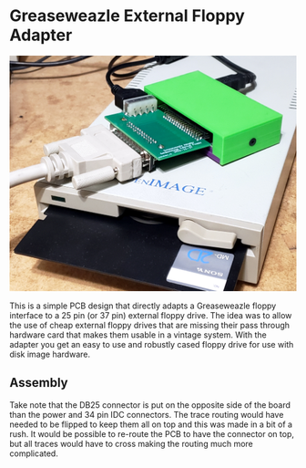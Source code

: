# Greaseweazle External Floppy Adapter

![Photo of board in use](doc/photo.jpg "Photo of board in use")

This is a simple PCB design that directly adapts a Greaseweazle floppy interface to a 25 pin (or 37 pin) external floppy drive. The idea was to allow the use of cheap external floppy drives that are missing their pass through hardware card that makes them usable in a vintage system. With the adapter you get an easy to use and robustly  cased floppy drive for use with disk image hardware.  
  
## Assembly  
Take note that the DB25 connector is put on the opposite side of the board than the power and 34 pin IDC connectors. The trace routing would have needed to be flipped to keep them all on top and this was made in a bit of a rush. It would be possible to re-route the PCB to have the connector on top, but all traces would have to cross making the routing much more complicated.